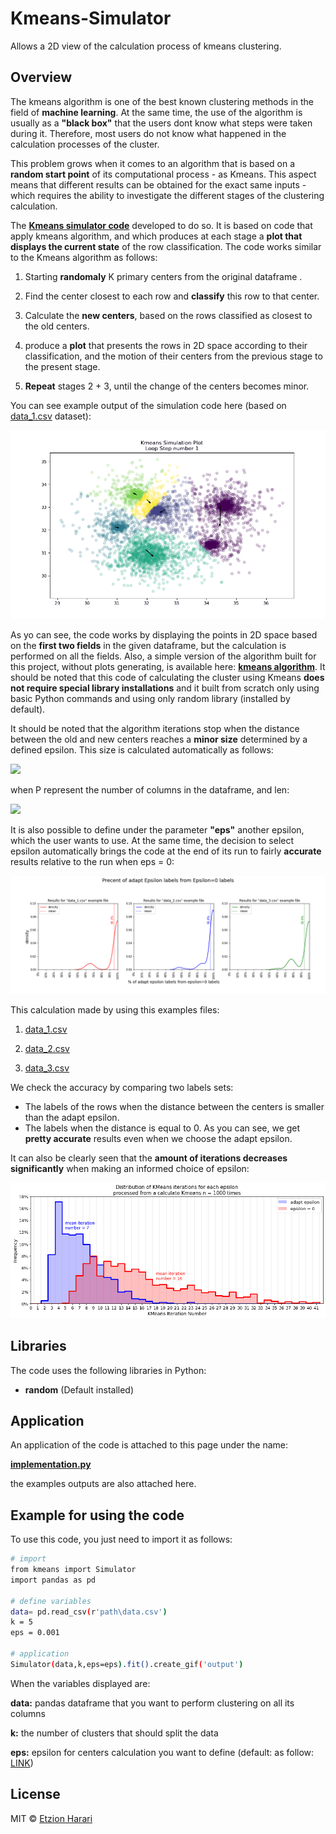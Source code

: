 # Kmeans-Simulator
Allows a 2D view of the calculation process of kmeans clustering.

## Overview
The kmeans algorithm is one of the best known clustering methods in the field of **machine learning**. At the same time, the use of the algorithm is usually as a **"black box"** that the users dont know what steps were taken during it. Therefore, most users do not know what happened in the calculation processes of the cluster.

This problem grows when it comes to an algorithm that is based on a **random start point** of its computational process - as Kmeans. This aspect means that different results can be obtained for the exact same inputs - which requires the ability to investigate the different stages of the clustering calculation.

The [**Kmeans simulator code**](https://github.com/EtzionR/Kmeans-Simulator/blob/main/kmeans.py) developed to do so. It is based on code that apply kmeans algorithm, and which produces at each stage a **plot that displays the current state** of the row classification. The code works similar to the Kmeans algorithm as follows:

1. Starting **randomaly** K primary centers from the original dataframe .
 
2. Find the center closest to each row and **classify** this row to that center.

3. Calculate the **new centers**, based on the rows classified as closest to the old centers.

4. produce a **plot** that presents the rows in 2D space according to their classification, and the motion of their centers from the previous stage to the present stage.

5. **Repeat** stages 2 + 3, until the change of the centers becomes minor.

You can see example output of the simulation code here (based on [data_1.csv](https://github.com/EtzionR/Kmeans-Simulator/blob/main/example/data_1.csv) dataset):

![exm](https://github.com/EtzionR/Kmeans-Simulator/blob/main/picture/output_3.gif)

As yo can see, the code works by displaying the points in 2D space based on the **first two fields** in the given dataframe, but the calculation is performed on all the fields. Also, a simple version of the algorithm built for this project, without plots generating, is available here: [**kmeans algorithm**](https://github.com/EtzionR/Kmeans-Simulator/blob/main/km.py). It should be noted that this code of calculating the cluster using Kmeans **does not require special library installations** and it built from scratch only using basic Python commands and using only random library (installed by default).

It should be noted that the algorithm iterations stop when the distance between the old and new centers reaches a **minor size** determined by a defined epsilon. This size is calculated automatically as follows:

<img src="https://render.githubusercontent.com/render/math?math=Epsilon =  \epsilon  = \frac{min(len(column_{1}) \cdots len(column_{p}))}{\sqrt{n}}">

when P represent the number of columns in the dataframe, and len:

<img src="https://render.githubusercontent.com/render/math?math=len(x) = \mid max(x)-min(x) \mid">

It is also possible to define under the parameter **"eps"** another epsilon, which the user wants to use. At the same time, the decision to select epsilon automatically brings the code at the end of its run to fairly **accurate** results relative to the run when eps = 0:

![acc](https://github.com/EtzionR/Kmeans-Simulator/blob/main/picture/eps_adapt.png)

This calculation made by using this examples files:

1. [data_1.csv](https://github.com/EtzionR/Kmeans-Simulator/blob/main/example/data_1.csv)

2. [data_2.csv](https://github.com/EtzionR/Kmeans-Simulator/blob/main/example/data_2.csv)

3. [data_3.csv](https://github.com/EtzionR/Kmeans-Simulator/blob/main/example/data_3.csv)

We check the accuracy by comparing two labels sets:
- The labels of the rows when the distance between the centers is smaller than the adapt epsilon.
- The labels when the distance is equal to 0. 
As you can see, we get **pretty accurate** results even when we choose the adapt epsilon.

It can also be clearly seen that the **amount of iterations decreases significantly** when making an informed choice of epsilon:

![itr](https://github.com/EtzionR/Kmeans-Simulator/blob/main/picture/eps_distr_.png)


## Libraries
The code uses the following libraries in Python:

 - **random** (Default installed)


## Application
An application of the code is attached to this page under the name: 

[**implementation.py**](https://github.com/EtzionR/Kmeans-Simulator/blob/main/implementation.py)

the examples outputs are also attached here.


## Example for using the code
To use this code, you just need to import it as follows:
``` sh
# import
from kmeans import Simulator
import pandas as pd

# define variables
data= pd.read_csv(r'path\data.csv')  
k = 5
eps = 0.001

# application
Simulator(data,k,eps=eps).fit().create_gif('output')
```

When the variables displayed are:

**data:** pandas dataframe that you want to perform clustering on all its columns

**k:** the number of clusters that should split the data

**eps:** epsilon for centers calculation you want to define (default: as follow: [LINK](https://render.githubusercontent.com/render/math?math=Epsilon%20=%20%20\epsilon%20%20=%20\frac{min(len(column_{1})%20\cdots%20len(column_{p}))}{\sqrt{n}}))


## License
MIT © [Etzion Harari](https://github.com/EtzionData)
